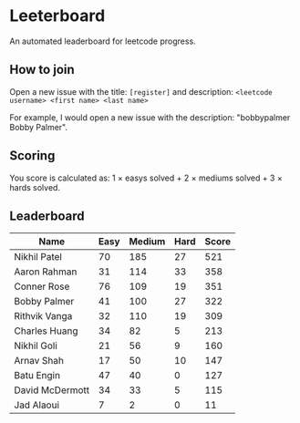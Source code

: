 # Leeterboard

An automated leaderboard for leetcode progress.

## How to join

Open a new issue with the title: `[register]` and description:
`<leetcode username> <first name> <last name>`

For example, I would open a new issue with the description: "bobbypalmer Bobby Palmer".

## Scoring

You score is calculated as:
1 $\times$ easys solved + 2 $\times$ mediums solved + 3 $\times$ hards solved.

## Leaderboard
| Name | Easy | Medium | Hard | Score |
| --- | --- | --- | --- | --- |
| Nikhil Patel | 70 | 185 | 27 | 521 |
| Aaron Rahman | 31 | 114 | 33 | 358 |
| Conner Rose | 76 | 109 | 19 | 351 |
| Bobby Palmer | 41 | 100 | 27 | 322 |
| Rithvik Vanga | 32 | 110 | 19 | 309 |
| Charles Huang | 34 | 82 | 5 | 213 |
| Nikhil Goli | 21 | 56 | 9 | 160 |
| Arnav Shah | 17 | 50 | 10 | 147 |
| Batu Engin | 47 | 40 | 0 | 127 |
| David McDermott | 34 | 33 | 5 | 115 |
| Jad Alaoui | 7 | 2 | 0 | 11 |

